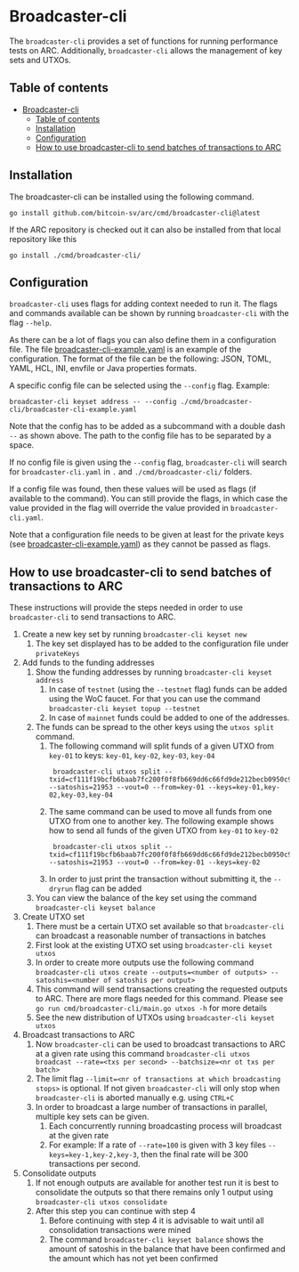 # Broadcaster-cli

The `broadcaster-cli` provides a set of functions for running performance tests on ARC. Additionally, `broadcaster-cli` allows the management of key sets and UTXOs.

## Table of contents

- [Broadcaster-cli](#broadcaster-cli)
  - [Table of contents](#table-of-contents)
  - [Installation](#installation)
  - [Configuration](#configuration)
  - [How to use broadcaster-cli to send batches of transactions to ARC](#how-to-use-broadcaster-cli-to-send-batches-of-transactions-to-arc)

## Installation

The broadcaster-cli can be installed using the following command.
```
go install github.com/bitcoin-sv/arc/cmd/broadcaster-cli@latest
```

If the ARC repository is checked out it can also be installed from that local repository like this
```
go install ./cmd/broadcaster-cli/
```

## Configuration

`broadcaster-cli` uses flags for adding context needed to run it. The flags and commands available can be shown by running `broadcaster-cli` with the flag `--help`.

As there can be a lot of flags you can also define them in a configuration file. The file [broadcaster-cli-example.yaml](./broadcaster-cli-example.yaml) is an example of the configuration. The format of the file can be the following: JSON, TOML, YAML, HCL, INI, envfile or Java properties formats.

A specific config file can be selected using the `--config` flag. Example:
```
broadcaster-cli keyset address -- --config ./cmd/broadcaster-cli/broadcaster-cli-example.yaml
```
Note that the config has to be added as a subcommand with a double dash `--` as shown above. The path to the config file has to be separated by a space.

If no config file is given using the `--config` flag, `broadcaster-cli` will search for `broadcaster-cli.yaml` in `.` and `./cmd/broadcaster-cli/` folders.

If a config file was found, then these values will be used as flags (if available to the command). You can still provide the flags, in which case the value provided in the flag will override the value provided in `broadcaster-cli.yaml`.

Note that a configuration file needs to be given at least for the private keys (see [broadcaster-cli-example.yaml](./broadcaster-cli-example.yaml)) as they cannot be passed as flags.

## How to use broadcaster-cli to send batches of transactions to ARC

These instructions will provide the steps needed in order to use `broadcaster-cli` to send transactions to ARC.

1. Create a new key set by running `broadcaster-cli keyset new`
    1. The key set displayed has to be added to the configuration file under `privateKeys`
2. Add funds to the funding addresses
    1. Show the funding addresses by running `broadcaster-cli keyset address`
       1. In case of `testnet` (using the `--testnet` flag) funds can be added using the WoC faucet. For that you can use the command `broadcaster-cli keyset topup --testnet`
       2. In case of `mainnet` funds could be added to one of the addresses.
   2. The funds can be spread to the other keys using the `utxos split` command.
      1. The following command will split funds of a given UTXO from `key-01` to keys: `key-01`, `key-02`, `key-03`, `key-04`
          ```
           broadcaster-cli utxos split --txid=cf111f19bcfb6baab7fc200f0f8fb669dd6c66fd9de212becb0950c92a0b6c40 --satoshis=21953 --vout=0 --from=key-01 --keys=key-01,key-02,key-03,key-04
          ```
      2. The same command can be used to move all funds from one UTXO from one to another key. The following example shows how to send all funds of the given UTXO from `key-01` to `key-02`
          ```
           broadcaster-cli utxos split --txid=cf111f19bcfb6baab7fc200f0f8fb669dd6c66fd9de212becb0950c92a0b6c40 --satoshis=21953 --vout=0 --from=key-01 --keys=key-02
          ```
      3. In order to just print the transaction without submitting it, the `--dryrun` flag can be added
   3. You can view the balance of the key set using the command `broadcaster-cli keyset balance`
3. Create UTXO set
    1. There must be a certain UTXO set available so that `broadcaster-cli` can broadcast a reasonable number of transactions in batches
    2. First look at the existing UTXO set using `broadcaster-cli keyset utxos`
    3. In order to create more outputs use the following command `broadcaster-cli utxos create --outputs=<number of outputs> --satoshis=<number of satoshis per output>`
    4. This command will send transactions creating the requested outputs to ARC. There are more flags needed for this command. Please see `go run cmd/broadcaster-cli/main.go utxos -h` for more details
    5. See the new distribution of UTXOs using `broadcaster-cli keyset utxos`
4. Broadcast transactions to ARC
    1. Now `broadcaster-cli` can be used to broadcast transactions to ARC at a given rate using this command `broadcaster-cli utxos broadcast --rate=<txs per second> --batchsize=<nr ot txs per batch>`
    2. The limit flag `--limit=<nr of transactions at which broadcasting stops>` is optional. If not given `broadcaster-cli` will only stop when `broadcaster-cli` is aborted manually e.g. using `CTRL+C`
    3. In order to broadcast a large number of transactions in parallel, multiple key sets can be given.
        1. Each concurrently running broadcasting process will broadcast at the given rate
        2. For example: If a rate of `--rate=100` is given with 3 key files `--keys=key-1,key-2,key-3`, then the final rate will be 300 transactions per second.
5. Consolidate outputs
    1. If not enough outputs are available for another test run it is best to consolidate the outputs so that there remains only 1 output using `broadcaster-cli utxos consolidate`
    2. After this step you can continue with step 4
        1. Before continuing with step 4 it is advisable to wait until all consolidation transactions were mined
        2. The command `broadcaster-cli keyset balance` shows the amount of satoshis in the balance that have been confirmed and the amount which has not yet been confirmed
